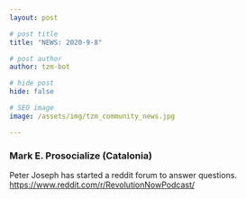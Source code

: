 ```yaml
---
layout: post

# post title
title: "NEWS: 2020-9-8"

# post author
author: tzm-bot

# hide post
hide: false

# SEO image
image: /assets/img/tzm_community_news.jpg

---
```


### Mark E. Prosocialize (Catalonia)

Peter Joseph has started a reddit forum to answer questions.   
https://www.reddit.com/r/RevolutionNowPodcast/  


